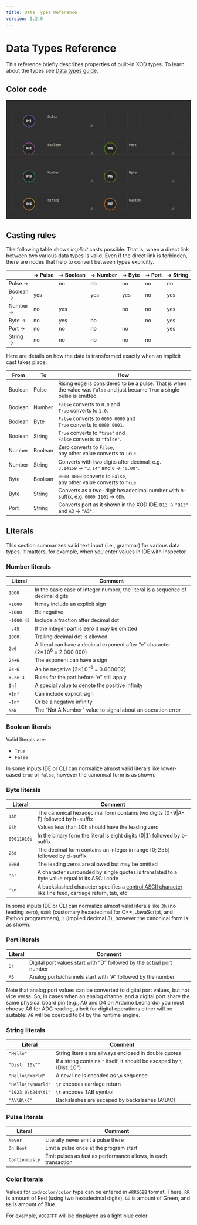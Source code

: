 ```yaml
---
title: Data Types Reference
version: 1.2.0
---
```


# Data Types Reference

This reference briefly describes properties of built-in XOD types. To learn
about the types see [Data types guide](/docs/guide/data-types/).

## Color code

![Color code](./color-code.patch.png)

## Casting rules

The following table shows _implicit_ casts possible. That is, when a direct link
between two various data types is valid. Even if the direct link is forbidden,
there are nodes that help to convert between types explicitly.

<table class="ui definition single line table">
  <thead>
    <tr>
      <th></th>
      <th>→ Pulse</th>
      <th>→ Boolean</th>
      <th>→ Number</th>
      <th>→ Byte</th>
      <th>→ Port</th>
      <th>→ String</th>
    </tr>
  </thead>
  <tbody>
    <tr>
      <td>Pulse →</td>
      <td></td>
      <td class="disabled">no</td>
      <td class="disabled">no</td>
      <td class="disabled">no</td>
      <td class="disabled">no</td>
      <td class="disabled">no</td>
    </tr>
    <tr>
      <td>Boolean →</td>
      <td>yes</td>
      <td></td>
      <td>yes</td>
      <td>yes</td>
      <td class="disabled">no</td>
      <td>yes</td>
    </tr>
    <tr>
      <td>Number →</td>
      <td class="disabled">no</td>
      <td>yes</td>
      <td></td>
      <td class="disabled">no</td>
      <td class="disabled">no</td>
      <td>yes</td>
    </tr>
    <tr>
      <td>Byte →</td>
      <td class="disabled">no</td>
      <td>yes</td>
      <td class="disabled">no</td>
      <td></td>
      <td class="disabled">no</td>
      <td>yes</td>
    </tr>
    <tr>
      <td>Port →</td>
      <td class="disabled">no</td>
      <td class="disabled">no</td>
      <td class="disabled">no</td>
      <td class="disabled">no</td>
      <td></td>
      <td>yes</td>
    </tr>
    <tr>
      <td>String →</td>
      <td class="disabled">no</td>
      <td class="disabled">no</td>
      <td class="disabled">no</td>
      <td class="disabled">no</td>
      <td class="disabled">no</td>
      <td></td>
    </tr>
  </tbody>
</table>

Here are details on how the data is transformed exactly when an implicit cast
takes place.

<table class="ui table">
  <thead>
    <tr>
      <th>From</th>
      <th>To</th>
      <th>How</th>
    </tr>
  </thead>
  <tbody>
    <tr>
      <td>Boolean</td>
      <td>Pulse</td>
      <td>
          Rising edge is considered to be a pulse. That is when the value was
          <code>False</code> and just became <code>True</code> a single pulse
          is emitted.
      </td>
    </tr>
    <tr>
      <td>Boolean</td>
      <td>Number</td>
      <td>
          <code>False</code> converts to <code>0.0</code> and<br/>
          <code>True</code> converts to <code>1.0</code>.
      </td>
    </tr>
    <tr>
      <td>Boolean</td>
      <td>Byte</td>
      <td>
        <code>False</code> converts to <code>0000 0000</code> and<br/>
        <code>True</code> converts to <code>0000 0001</code>.
      </td>
    </tr>
    <tr>
      <td>Boolean</td>
      <td>String</td>
      <td>
        <code>True</code> converts to <code>"true"</code> and<br/>
        <code>False</code> converts to <code>"false"</code>.
      </td>
    </tr>
    <tr>
      <td>Number</td>
      <td>Boolean</td>
      <td>
        Zero converts to <code>False</code>,<br/>
        any other value converts to <code>True</code>.
      </td>
    </tr>
    <tr>
      <td>Number</td>
      <td>String</td>
      <td>
          Converts with two digits after decimal, e.g.
          <code>3.14159</code> → <code>"3.14"</code> and
          <code>0</code> → <code>"0.00"</code>.
      </td>
    </tr>
    <tr>
      <td>Byte</td>
      <td>Boolean</td>
      <td>
        <code>0000 0000</code> converts to <code>False</code>,<br/>
        any other value converts to <code>True</code>.
      </td>
    </tr>
    <tr>
      <td>Byte</td>
      <td>String</td>
      <td>
        Converts as a two-digit hexadecimal number with h-suffix, e.g.
        <code>0000 1101</code> → <code>0Dh</code>.
      </td>
    </tr>
    <tr>
      <td>Port</td>
      <td>String</td>
      <td>
        Converts port as it shown in the XOD IDE.
        <code>D13</code> → <code>"D13"</code> and
        <code>A3</code> → <code>"A3"</code>.
      </td>
    </tr>
  </tbody>
</table>

## Literals

This section summarizes valid text input (i.e., grammar) for various data types.
It matters, for example, when you enter values in IDE with Inspector.

### Number literals

<table class="ui compact table">
  <thead>
    <tr>
      <th>Literal</th>
      <th>Comment</th>
    </tr>
  </thead>
  <tbody>
    <tr>
      <td class="right aligned"><code>1000</code></td>
      <td>In the basic case of integer number, the literal is a sequence of decimal digits</td>
    </tr>
    <tr>
      <td class="right aligned"><code>+1000</code></td>
      <td>It may include an explicit sign</td>
    </tr>
    <tr>
      <td class="right aligned"><code>-1000</code></td>
      <td>Be negative</td>
    </tr>
    <tr>
      <td class="right aligned"><code>-1000.45</code></td>
      <td>Include a fraction after decimal dot</td>
    </tr>
    <tr>
      <td class="right aligned"><code>-.45</code></td>
      <td>If the integer part is zero it may be omitted</td>
    </tr>
    <tr>
      <td class="right aligned"><code>1000.</code></td>
      <td>Trailing decimal dot is allowed</td>
    </tr>
    <tr>
      <td class="right aligned"><code>2e6</code></td>
      <td>A literal can have a decimal exponent after “e” character (2×10<sup>6</sup> = 2 000 000)</td>
    </tr>
    <tr>
      <td class="right aligned"><code>2e+6</code></td>
      <td>The exponent can have a sign</td>
    </tr>
    <tr>
      <td class="right aligned"><code>2e-6</code></td>
      <td>An be negative (2×10<sup>-6</sup> = 0.000002)</td>
    </tr>
    <tr>
      <td class="right aligned"><code>+.2e-3</code></td>
      <td>Rules for the part before “e” still apply</td>
    </tr>
    <tr>
      <td class="right aligned"><code>Inf</code></td>
      <td>A special value to denote the positive infinity</td>
    </tr>
    <tr>
      <td class="right aligned"><code>+Inf</code></td>
      <td>Can include explicit sign</td>
    </tr>
    <tr>
      <td class="right aligned"><code>-Inf</code></td>
      <td>Or be a negative infinity</td>
    </tr>
    <tr>
      <td class="right aligned"><code>NaN</code></td>
      <td>The “Not A Number” value to signal about an operation error</td>
    </tr>
  </tbody>
</table>

### Boolean literals

Valid literals are:

- `True`
- `False`

In some inputs IDE or CLI can normalize almost valid literals like lower-cased
`true` or `false`, however the canonical form is as shown.

### Byte literals

<table class="ui compact table">
  <thead>
    <tr>
      <th>Literal</th>
      <th>Comment</th>
    </tr>
  </thead>
  <tbody>
    <tr>
      <td class="right aligned"><code>1Ah</code></td>
      <td>The canonical hexadecimal form contains two digits (0-9|A-F) followed by h-suffix</td>
    </tr>
    <tr>
      <td class="right aligned"><code>03h</code></td>
      <td>Values less than 10h should have the leading zero</td>
    </tr>
    <tr>
      <td class="right aligned"><code>00011010b</code></td>
      <td>In the binary form the literal is eight digits (0|1) followed by b-suffix</td>
    </tr>
    <tr>
      <td class="right aligned"><code>26d</code></td>
      <td>The decimal form contains an integer in range [0; 255] followed by d-suffix</td>
    </tr>
    <tr>
      <td class="right aligned"><code>006d</code></td>
      <td>The leading zeros are allowed but may be omitted</td>
    </tr>
    <tr>
      <td class="right aligned"><code>'a'</code></td>
      <td>A character surrounded by single quotes is translated to a byte value equal to its ASCII code</td>
    </tr>
    <tr>
      <td class="right aligned"><code>'\n'</code></td>
      <td>A backslashed character specifies a <a href="https://en.wikipedia.org/wiki/Control_character">control ASCII character</a> like line feed, carriage return, tab, etc</td>
    </tr>
  </tbody>
</table>

In some inputs IDE or CLI can normalize almost valid literals like `3h` (no
leading zero), `0x03` (customary hexadecimal for C\++, JavaScript, and Python
programmers), `3` (implied decimal 3), however the canonical form is as shown.

### Port literals

<table class="ui compact table">
  <thead>
    <tr>
      <th>Literal</th>
      <th>Comment</th>
    </tr>
  </thead>
  <tbody>
    <tr>
      <td class="right aligned"><code>D4</code></td>
      <td>Digital port values start with “D” followed by the actual port number</td>
    </tr>
    <tr>
      <td class="right aligned"><code>A6</code></td>
      <td>Analog ports/channels start with “A” followed by the number</td>
    </tr>
  </tbody>
</table>

Note that analog port values can be converted to digital port values, but not
vice versa. So, in cases when an analog channel and a digital port share the
same physical board pin (e.g., A6 and D4 on Arduino Leonardo) you must choose A6
for ADC reading, albeit for digital operations either will be suitable: `A6`
will be coerced to `D4` by the runtime engine.

### String literals

<table class="ui compact table">
  <thead>
    <tr>
      <th>Literal</th>
      <th>Comment</th>
    </tr>
  </thead>
  <tbody>
    <tr>
      <td><code>"Hello"</code></td>
      <td>String literals are allways enclosed in double quotes</td>
    </tr>
    <tr>
      <td class="single line"><code>"Dist: 10\""</code></td>
      <td>If a string contains <code>"</code> itself, it should be escaped by <code>\</code> (Dist: 10")</td>
    </tr>
    <tr>
      <td class="single line"><code>"Hello\nWorld"</code></td>
      <td>A new line is encoded as <code>\n</code> sequence</td>
    </tr>
    <tr>
      <td class="single line"><code>"Hello\r\nWorld"</code></td>
      <td><code>\r</code> encodes carriage return</td>
    </tr>
    <tr>
      <td class="single line"><code>"1023.0\t244\t1"</code></td>
      <td><code>\t</code> encodes TAB symbol</td>
    </tr>
    <tr>
      <td class="single line"><code>"A\\B\\C"</code></td>
      <td>Backslashes are escaped by backslashes (A\B\C)</td>
    </tr>
  </tbody>
</table>

### Pulse literals

<table class="ui compact table">
  <thead>
    <tr>
      <th>Literal</th>
      <th>Comment</th>
    </tr>
  </thead>
  <tbody>
    <tr>
      <td><code>Never</code></td>
      <td>Literally never emit a pulse there</td>
    </tr>
    <tr>
      <td><code>On Boot</code></td>
      <td>Emit a pulse once at the program start</td>
    </tr>
    <tr>
      <td><code>Continuously</code></td>
      <td>Emit pulses as fast as performance allows, in each transaction</td>
    </tr>
  </tbody>
</table>

### Color literals

Values for `xod/color/color` type can be entered in `#RRGGBB` format. There, `RR` is amount of Red (using two hexadecimal digits), `GG` is amount of Green, and `BB` is amount of Blue.

For example, `#00BFFF` will be displayed as a light blue color.
